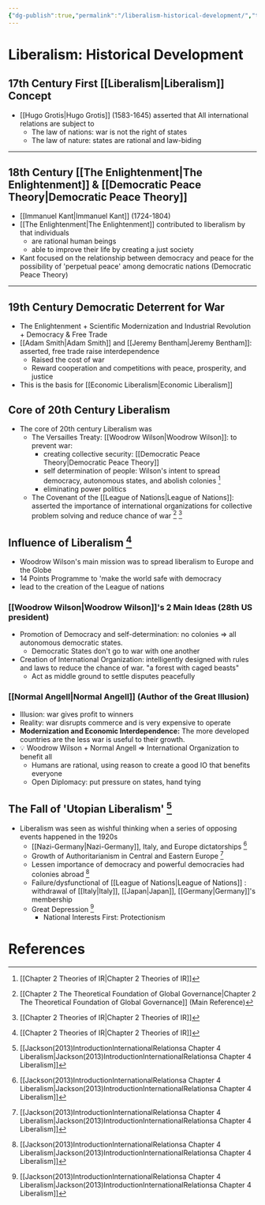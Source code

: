 ```yaml
---
{"dg-publish":true,"permalink":"/liberalism-historical-development/","tags":["Liberalism"]}
---
```


# Liberalism: Historical Development
## 17th Century First [[Liberalism\|Liberalism]]  Concept
- [[Hugo Grotis\|Hugo Grotis]] (1583-1645) asserted that All international relations are subject to
	- The law of nations: war is not the right of states
	- The law of nature: states are rational and law-biding

---
## 18th Century [[The Enlightenment\|The Enlightenment]]  & [[Democratic Peace Theory\|Democratic Peace Theory]]
- [[Immanuel Kant\|Immanuel Kant]] (1724-1804)
- [[The Enlightenment\|The Enlightenment]] contributed to liberalism by that individuals
	- are rational human beings
	- able to improve their life by creating a just society
- Kant focused on the relationship between democracy and peace for the possibility of 'perpetual peace' among democratic nations (Democratic Peace Theory)

---
## 19th Century Democratic Deterrent for War
- The Enlightenment + Scientific Modernization and Industrial Revolution + Democracy & Free Trade
- [[Adam Smith\|Adam Smith]]  and [[Jeremy Bentham\|Jeremy Bentham]]: asserted, free trade raise interdependence
	- Raised the cost of war
	- Reward cooperation and competitions with peace, prosperity, and justice
- This is the basis for [[Economic Liberalism\|Economic Liberalism]] 
## Core of 20th Century Liberalism
- The core of 20th century Liberalism was 
	- The Versailles Treaty: [[Woodrow Wilson\|Woodrow Wilson]]: to prevent war:
	    - creating collective security: [[Democratic Peace Theory\|Democratic Peace Theory]]
	    - self determination of people: Wilson's intent to spread democracy, autonomous states, and abolish colonies [^2]
	    - eliminating power politics
	- The Covenant of the [[League of Nations\|League of Nations]]: asserted the importance of international organizations for collective problem solving and reduce chance of war [^1] [^2]
## Influence of Liberalism [^2]
- Woodrow Wilson's main mission was to spread liberalism to Europe and the Globe
- 14 Points Programme to 'make the world safe with democracy
- lead to the creation of the League of nations
### [[Woodrow Wilson\|Woodrow Wilson]]'s 2 Main Ideas (28th US president)
- Promotion of Democracy and self-determination: no colonies ⇒ all autonomous democratic states.
    - Democratic States don't go to war with one another
- Creation of International Organization: intelligently designed with rules and laws to reduce the chance of war. "a forest with caged beasts"
    - Act as middle ground to settle disputes peacefully
### [[Normal Angell\|Normal Angell]]  (Author of the Great Illusion)
- Illusion:  war gives profit to winners
- Reality: war disrupts commerce and is very expensive to operate
- **Modernization and Economic Interdependence:** The more developed countries are the less war is useful to their growth.
- 💡 Woodrow Wilson + Normal Angell ⇒ International Organization to benefit all
	- Humans are rational, using reason to create a good IO that benefits everyone
	- Open Diplomacy: put pressure on states, hand tying
## The Fall of 'Utopian Liberalism' [^3]
- Liberalism was seen as wishful thinking when a series of opposing events happened in the 1920s
    - [[Nazi-Germany\|Nazi-Germany]], Italy, and Europe dictatorships [^3]
    - Growth of Authoritarianism in Central and Eastern Europe [^3]
    - Lessen importance of democracy and powerful democracies had colonies abroad [^3]
    - Failure/dysfunctional of [[League of Nations\|League of Nations]] : withdrawal of [[Italy\|Italy]], [[Japan\|Japan]], [[Germany\|Germany]]'s membership
    - Great Depression [^3]
        - National Interests First: Protectionism
# References
[^1]: [[Chapter 2 The Theoretical Foundation of Global Governance\|Chapter 2 The Theoretical Foundation of Global Governance]]  (Main Reference)
[^2]: [[Chapter 2 Theories of IR\|Chapter 2 Theories of IR]] 
[^3]: [[Jackson(2013)IntroductionInternationalRelationsa Chapter 4 Liberalism\|Jackson(2013)IntroductionInternationalRelationsa Chapter 4 Liberalism]]